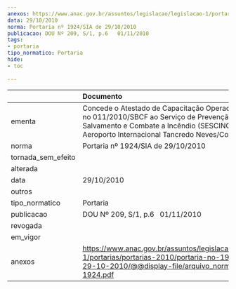 ```yaml
---
anexos: https://www.anac.gov.br/assuntos/legislacao/legislacao-1/portarias/portarias-2010/portaria-no-1924-sia-de-29-10-2010/@@display-file/arquivo_norma/PA2010-1924.pdf
data: 29/10/2010
norma: Portaria nº 1924/SIA de 29/10/2010
publicacao: DOU Nº 209, S/1, p.6   01/11/2010
tags:
- portaria
tipo_normatico: Portaria
hide: 
- toc 
 
---
```


|                    | Documento                                                                                                                                                                                   |
|:-------------------|:--------------------------------------------------------------------------------------------------------------------------------------------------------------------------------------------|
| ementa             | Concede o Atestado de Capacitação Operacional (ACOP) no 011/2010/SBCF ao Serviço de Prevenção, Salvamento e Combate a Incêndio (SESCINC) do Aeroporto Internacional Tancredo Neves/Confins. |
| norma              | Portaria nº 1924/SIA de 29/10/2010                                                                                                                                                          |
| tornada_sem_efeito |                                                                                                                                                                                             |
| alterada           |                                                                                                                                                                                             |
| data               | 29/10/2010                                                                                                                                                                                  |
| outros             |                                                                                                                                                                                             |
| tipo_normatico     | Portaria                                                                                                                                                                                    |
| publicacao         | DOU Nº 209, S/1, p.6   01/11/2010                                                                                                                                                           |
| revogada           |                                                                                                                                                                                             |
| em_vigor           |                                                                                                                                                                                             |
| anexos             | https://www.anac.gov.br/assuntos/legislacao/legislacao-1/portarias/portarias-2010/portaria-no-1924-sia-de-29-10-2010/@@display-file/arquivo_norma/PA2010-1924.pdf                           |